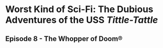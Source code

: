 # Worst Kind of Sci-Fi: The Dubious Adventures of the USS *Tittle-Tattle*

## Episode 8 - The Whopper of Doom® 

